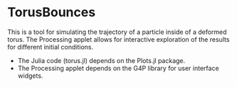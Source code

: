 # TorusBounces

This is a tool for simulating the trajectory of a particle inside of a deformed torus. The Processing applet allows for interactive exploration of the results for different initial conditions.

- The Julia code (torus.jl) depends on the Plots.jl package.
- The Processing applet depends on the G4P library for user interface widgets.
